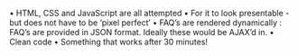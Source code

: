 •	HTML, CSS and JavaScript are all attempted 
•	For it to look presentable - but does not have to be ‘pixel perfect’
•	FAQ’s are rendered dynamically : FAQ’s are provided in JSON format. Ideally these would be AJAX’d in.
•	Clean code
•	Something that works after 30 minutes!
